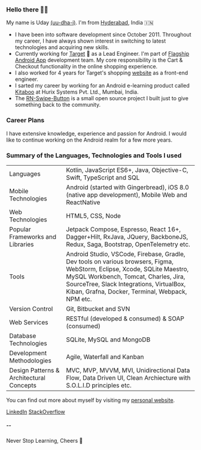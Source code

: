 ### Hello there 👋🏻

My name is Uday [(uu-dha-i)](https://www.youtube.com/watch?v=e29d0qn0bOk). I'm from [Hyderabad](https://www.hyderabadtourism.travel/places-to-visit-in-hyderabad), India 🇮🇳 

- I have been into software development since October 2011. Throughout my career, I have always shown interest in switching to latest technologies and acquiring new skills. 
- Currently working for [Target](https://www.linkedin.com/company/target) 🎯 as a Lead Engineer. I'm part of [Flagship Android App](https://play.google.com/store/apps/details?id=com.target.ui&hl=en_US&gl=US) development team. My core responsibility is the Cart & Checkout functionality in the online shopping experience.
- I also worked for 4 years for Target's shopping [website](https://www.target.com/) as a front-end engineer.
- I sarted my career by working for an Android e-learning product called [Kitaboo](https://play.google.com/store/apps/details?id=com.hurix.kitaboo.cloudreader&hl=en_US&gl=US) at Hurix Systems Pvt. Ltd., Mumbai, India.
- The [RN-Swipe-Button](https://www.npmjs.com/package/rn-swipe-button) is a small open source project I built just to give something back to the community.

### Career Plans
I have extensive knowledge, experience and passion for Android. I would like to continue working on the Android realm for a few more years.

### Summary of the Languages, Technologies and Tools I used

<table>
  <tr>
    <td>Languages</td>
    <td>Kotlin, JavaScript ES6+, Java, Objective-C, Swift, TypeScript and SQL</td>
  </tr>
  <tr>
    <td>Mobile Technologies</td>
    <td>Android (started with Gingerbread), iOS 8.0 (native app development), Mobile Web and ReactNative</td>
  </tr>
  <tr>
    <td>Web Technologies</td>
    <td>HTML5, CSS, Node </td>
  </tr>
  <tr>
    <td>Popular Frameworks and Libraries</td>
    <td>Jetpack Compose, Espresso, React 16+, Dagger+Hilt, RxJava, JQuery, BackboneJS, Redux, Saga, Bootstrap, OpenTelemetry etc. </td>
  </tr>
  <tr>
    <td>Tools</td>
    <td>Android Studio, VSCode, Firebase, Gradle, Dev tools on various browsers, Figma, WebStorm, Eclipse, Xcode, SQLite Maestro, MySQL Workbench, Tomcat, Charles, Jira, SourceTree, Slack Integrations, VirtualBox, Kiban, Grafna, Docker, Terminal, Webpack, NPM etc.</td>
  </tr>
  <tr>
    <td>Version Control</td>
    <td>Git, Bitbucket and SVN</td>
  </tr>
  <tr>
    <td>Web Services</td>
    <td>RESTful (developed & consumed) & SOAP (consumed)</td>
  </tr>
  <tr>
    <td>Database Technologies</td>
    <td>SQLite, MySQL and MongoDB</td>
  </tr>
  <tr>
    <td>Development Methodologies</td>
    <td>Agile, Waterfall and Kanban</td>
  </tr>
  <tr>
    <td>Design Patterns & Architectural Concepts</td>
    <td>MVC, MVP, MVVM, MVI, Unidirectional Data Flow, Data Driven UI, Clean Archiecture with S.O.L.I.D principles etc.</td>
  </tr>
</table>

You can find out more about myself by visiting my [personal website](https://udaysravank.com).

[LinkedIn](https://www.linkedin.com/in/uday-sravan-kamineni-65135321/) [StackOverflow](https://stackoverflow.com/users/1897654/uday-sravan-k)


##### --
Never Stop Learning, Cheers 🥂

<!--
**UdaySravanK/UdaySravanK** is a ✨ _special_ ✨ repository because its `README.md` (this file) appears on your GitHub profile.
-->
